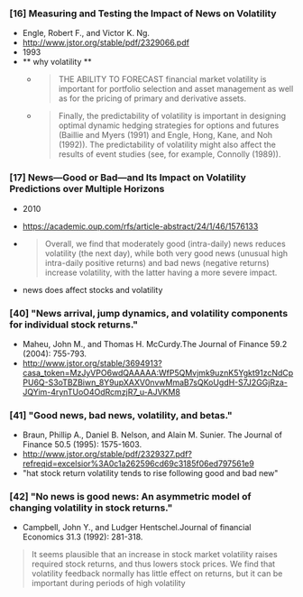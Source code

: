 
### [16]  Measuring and Testing the Impact of News on Volatility
- Engle, Robert F., and Victor K. Ng.
- http://www.jstor.org/stable/pdf/2329066.pdf
- 1993
- ** why volatility **
    -  > THE ABILITY TO FORECAST financial market volatility is important for portfolio
     selection and asset management as well as for the pricing of primary and
     derivative assets.
    - >  Finally, the predictability of volatility is important in designing optimal
     dynamic hedging strategies for options and futures (Baillie and Myers (1991)
     and Engle, Hong, Kane, and Noh (1992)). The predictability of volatility
     might also affect the results of event studies (see, for example, Connolly
     (1989)).

### [17] News—Good or Bad—and Its Impact on Volatility Predictions over Multiple Horizons
- 2010
- https://academic.oup.com/rfs/article-abstract/24/1/46/1576133
- > Overall, we find that moderately good (intra-daily) news reduces volatility (the next day), while both very good news (unusual high intra-daily positive returns) and bad news (negative returns) increase volatility, with the latter having a more severe impact.

- news does affect stocks and volatility


### [40]   "News arrival, jump dynamics, and volatility components for individual stock returns."
- Maheu, John M., and Thomas H. McCurdy.The Journal of Finance 59.2 (2004): 755-793.
- http://www.jstor.org/stable/3694913?casa_token=MzJyVPO6wdQAAAAA:WfP5QMvjmk9uznK5Ygkt91zcNdCpPU6Q-S3oTBZBiwn_8Y9upXAXV0nvwMmaB7sQKoUgdH-S7J2GGjRza-JQYim-4rynTUoO4OdRcmzjR7_u-AJVKM8

### [41] "Good news, bad news, volatility, and betas."
- Braun, Phillip A., Daniel B. Nelson, and Alain M. Sunier. The Journal of Finance 50.5 (1995): 1575-1603.
- http://www.jstor.org/stable/pdf/2329327.pdf?refreqid=excelsior%3A0c1a262596cd69c3185f06ed797561e9
- "hat stock return volatility tends to rise  following good and bad new"

### [42]  "No news is good news: An asymmetric model of changing volatility in stock returns."
- Campbell, John Y., and Ludger Hentschel.Journal of financial Economics 31.3 (1992): 281-318.
> It seems plausible that an increase in stock market volatility raises required stock returns, and thus lowers stock prices.
We find that volatility feedback normally has little effect on returns, but it can be important during periods of high volatility
